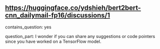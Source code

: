 ## https://huggingface.co/ydshieh/bert2bert-cnn_dailymail-fp16/discussions/1

contains_question: yes

question_part: I wonder if you can share any suggestions or code pointers since you have worked on a TensorFlow model.